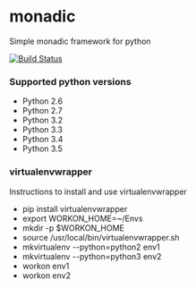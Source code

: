 # monadic
Simple monadic framework for python

[![Build Status](https://travis-ci.org/andorp/monadic.svg?branch=master)](https://travis-ci.org/andorp/monadic)

### Supported python versions

 * Python 2.6
 * Python 2.7
 * Python 3.2
 * Python 3.3
 * Python 3.4
 * Python 3.5

### virtualenvwrapper

Instructions to install and use virtualenvwrapper

 * pip install virtualenvwrapper
 * export WORKON_HOME=~/Envs
 * mkdir -p $WORKON_HOME
 * source /usr/local/bin/virtualenvwrapper.sh
 * mkvirtualenv --python=python2 env1
 * mkvirtualenv --python=python3 env2
 * workon env1
 * workon env2
